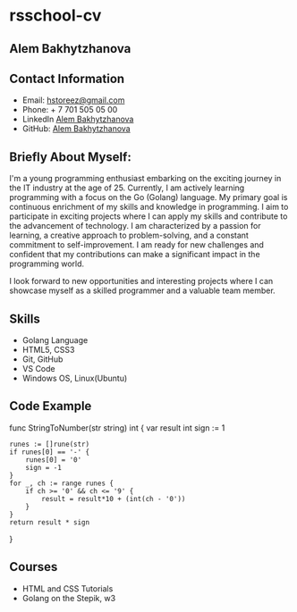 # rsschool-cv

## Alem Bakhytzhanova

## Contact Information 
- Email: hstoreez@gmail.com
- Phone: + 7 701 505 05 00
- LinkedIn [Alem Bakhytzhanova](www.linkedin.com/in/alembb)
- GitHub: [Alem Bakhytzhanova](https://github.com/mirvision)

## Briefly About Myself:
 I'm a young programming enthusiast embarking on the exciting journey in the IT industry at the age of 25. Currently, I am actively learning programming with a focus on the Go (Golang) language. My primary goal is continuous enrichment of my skills and knowledge in programming. I aim to participate in exciting projects where I can apply my skills and contribute to the advancement of technology. I am characterized by a passion for learning, a creative approach to problem-solving, and a constant commitment to self-improvement. I am ready for new challenges and confident that my contributions can make a significant impact in the programming world.

I look forward to new opportunities and interesting projects where I can showcase myself as a skilled programmer and a valuable team member.


## Skills 
- Golang Language
- HTML5, CSS3
- Git, GitHub
- VS Code
- Windows OS, Linux(Ubuntu)

## Code Example
func StringToNumber(str string) int {
	var result int
	sign := 1

	runes := []rune(str)
	if runes[0] == '-' {
		runes[0] = '0'
		sign = -1
	}
	for _, ch := range runes {
		if ch >= '0' && ch <= '9' {
			result = result*10 + (int(ch - '0'))
		}
	}
	return result * sign
}

## Courses
- HTML and CSS Tutorials 
- Golang on the Stepik, w3